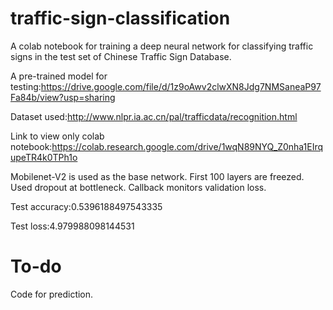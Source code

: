 # traffic-sign-classification
A colab notebook for training a deep neural network for classifying traffic signs in the test set of Chinese Traffic Sign Database.

A pre-trained model for testing:https://drive.google.com/file/d/1z9oAwv2clwXN8Jdg7NMSaneaP97Fa84b/view?usp=sharing

Dataset used:http://www.nlpr.ia.ac.cn/pal/trafficdata/recognition.html

Link to view only colab notebook:https://colab.research.google.com/drive/1wqN89NYQ_Z0nha1EIrqupeTR4k0TPh1o

Mobilenet-V2 is used as the base network. First 100 layers are freezed. Used dropout at bottleneck. Callback monitors validation loss.

Test accuracy:0.5396188497543335

Test loss:4.979988098144531

# To-do

Code for prediction.
